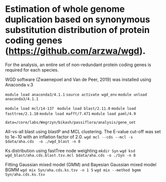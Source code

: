 # Estimation of whole genome duplication based on synonymous substitution distribution of protein coding genes (https://github.com/arzwa/wgd).
For the analysis, an entire set of non-redundant protein coding genes is required for each species.

WGD software (Zwaenepoel and Van de Peer, 2019) was installed using Anaconda v.3

`module load anaconda3/4.1.1`
`source activate wgd_env`
`module unload anaconda3/4.1.1`

`module load mcl/14-137 `
`module load blast/2.11.0`
`module load fasttree/2.1.10`
`module load mafft/7.471`
`module load paml/4.9`

`data=/core/labs/Wegrzyn/bikash/passiflora/analysis/gene_set`

All-vs-all blast using blastP and MCL clustering. The E-value cut-off was set to 1e−10 with an inflation factor of 2.0.
`wgd mcl --cds --mcl -s $data/aha.cds  -o ./wgd_blast -n 8`

Ks distribution using fastTree node weighting
`mkdir Syn`
`wgd ksd wgd_blast/aha.cds.blast.tsv.mcl $data/aha.cds -o ./Syn -n 8`

Fitting Gaussian mixed model (GMM) and Bayesian Gaussian mixed model BGMM
`wgd mix Syn/aha.cds.ks.tsv -n 1 5`
`wgd mix --method bgmm Syn/aha.cds.ks.tsv`

